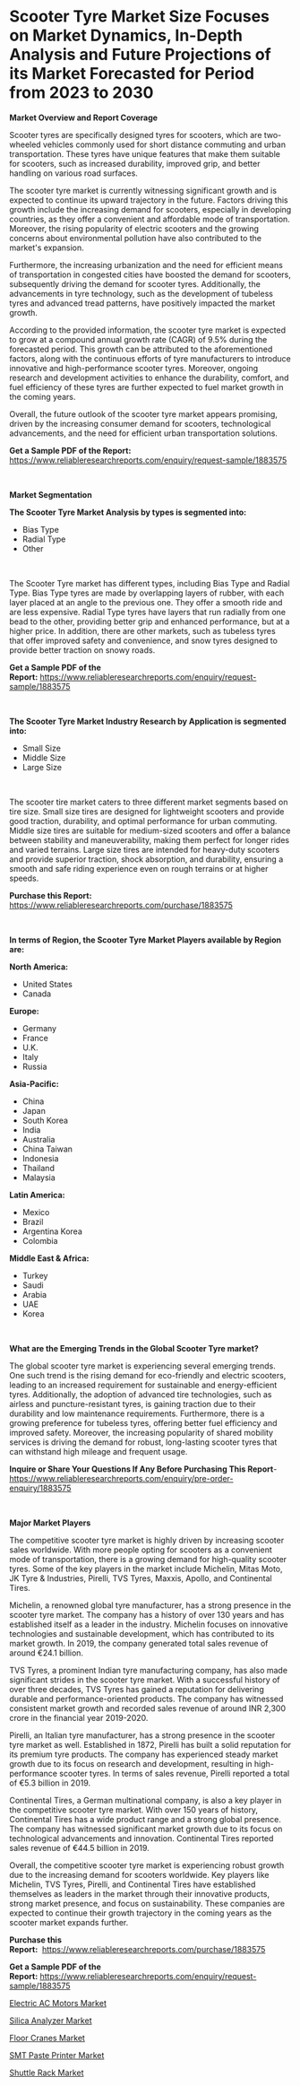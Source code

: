 <p><h1>Scooter Tyre Market Size Focuses on Market Dynamics, In-Depth Analysis and Future Projections of its Market Forecasted for Period from 2023 to 2030</h1></p><p><strong>Market Overview and Report Coverage</strong></p>
<p><p>Scooter tyres are specifically designed tyres for scooters, which are two-wheeled vehicles commonly used for short distance commuting and urban transportation. These tyres have unique features that make them suitable for scooters, such as increased durability, improved grip, and better handling on various road surfaces.</p><p>The scooter tyre market is currently witnessing significant growth and is expected to continue its upward trajectory in the future. Factors driving this growth include the increasing demand for scooters, especially in developing countries, as they offer a convenient and affordable mode of transportation. Moreover, the rising popularity of electric scooters and the growing concerns about environmental pollution have also contributed to the market's expansion.</p><p>Furthermore, the increasing urbanization and the need for efficient means of transportation in congested cities have boosted the demand for scooters, subsequently driving the demand for scooter tyres. Additionally, the advancements in tyre technology, such as the development of tubeless tyres and advanced tread patterns, have positively impacted the market growth.</p><p>According to the provided information, the scooter tyre market is expected to grow at a compound annual growth rate (CAGR) of 9.5% during the forecasted period. This growth can be attributed to the aforementioned factors, along with the continuous efforts of tyre manufacturers to introduce innovative and high-performance scooter tyres. Moreover, ongoing research and development activities to enhance the durability, comfort, and fuel efficiency of these tyres are further expected to fuel market growth in the coming years.</p><p>Overall, the future outlook of the scooter tyre market appears promising, driven by the increasing consumer demand for scooters, technological advancements, and the need for efficient urban transportation solutions.</p></p>
<p><strong>Get a Sample PDF of the Report:</strong> <a href="https://www.reliableresearchreports.com/enquiry/request-sample/1883575">https://www.reliableresearchreports.com/enquiry/request-sample/1883575</a></p>
<p>&nbsp;</p>
<p><strong>Market Segmentation</strong></p>
<p><strong>The Scooter Tyre Market Analysis by types is segmented into:</strong></p>
<p><ul><li>Bias Type</li><li>Radial Type</li><li>Other</li></ul></p>
<p>&nbsp;</p>
<p><p>The Scooter Tyre market has different types, including Bias Type and Radial Type. Bias Type tyres are made by overlapping layers of rubber, with each layer placed at an angle to the previous one. They offer a smooth ride and are less expensive. Radial Type tyres have layers that run radially from one bead to the other, providing better grip and enhanced performance, but at a higher price. In addition, there are other markets, such as tubeless tyres that offer improved safety and convenience, and snow tyres designed to provide better traction on snowy roads.</p></p>
<p><strong>Get a Sample PDF of the Report:</strong>&nbsp;<a href="https://www.reliableresearchreports.com/enquiry/request-sample/1883575">https://www.reliableresearchreports.com/enquiry/request-sample/1883575</a></p>
<p>&nbsp;</p>
<p><strong>The Scooter Tyre Market Industry Research by Application is segmented into:</strong></p>
<p><ul><li>Small Size</li><li>Middle Size</li><li>Large Size</li></ul></p>
<p>&nbsp;</p>
<p><p>The scooter tire market caters to three different market segments based on tire size. Small size tires are designed for lightweight scooters and provide good traction, durability, and optimal performance for urban commuting. Middle size tires are suitable for medium-sized scooters and offer a balance between stability and maneuverability, making them perfect for longer rides and varied terrains. Large size tires are intended for heavy-duty scooters and provide superior traction, shock absorption, and durability, ensuring a smooth and safe riding experience even on rough terrains or at higher speeds.</p></p>
<p><strong>Purchase this Report:</strong>&nbsp; <a href="https://www.reliableresearchreports.com/purchase/1883575">https://www.reliableresearchreports.com/purchase/1883575</a></p>
<p>&nbsp;</p>
<p><strong>In terms of Region, the Scooter Tyre Market Players available by Region are:</strong></p>
<p>
    <p> <strong> North America: </strong>
        <ul>
            <li>United States</li>
            <li>Canada</li>
        </ul>
        </p> 
    <p> <strong> Europe: </strong>
        <ul>
            <li>Germany</li>
            <li>France</li>
            <li>U.K.</li>
            <li>Italy</li>
            <li>Russia</li>
        </ul>
        </p> 
    <p> <strong> Asia-Pacific: </strong>
        <ul>
            <li>China</li>
            <li>Japan</li>
            <li>South Korea</li>
            <li>India</li>
            <li>Australia</li>
            <li>China Taiwan</li>
            <li>Indonesia</li>
            <li>Thailand</li>
            <li>Malaysia</li>
        </ul>
        </p> 
    <p> <strong> Latin America: </strong>
        <ul>
            <li>Mexico</li>
            <li>Brazil</li>
            <li>Argentina Korea</li>
            <li>Colombia</li>
        </ul>
        </p> 
    <p> <strong> Middle East & Africa: </strong>
        <ul>
            <li>Turkey</li>
            <li>Saudi</li>
            <li>Arabia</li>
            <li>UAE</li>
            <li>Korea</li>
        </ul>
    </p>
    </p>
<p>&nbsp;</p>
<p><strong>What are the Emerging Trends in the Global Scooter Tyre market?</strong></p>
<p><p>The global scooter tyre market is experiencing several emerging trends. One such trend is the rising demand for eco-friendly and electric scooters, leading to an increased requirement for sustainable and energy-efficient tyres. Additionally, the adoption of advanced tire technologies, such as airless and puncture-resistant tyres, is gaining traction due to their durability and low maintenance requirements. Furthermore, there is a growing preference for tubeless tyres, offering better fuel efficiency and improved safety. Moreover, the increasing popularity of shared mobility services is driving the demand for robust, long-lasting scooter tyres that can withstand high mileage and frequent usage.</p></p>
<p><strong>Inquire or Share Your Questions If Any Before Purchasing This Report</strong>- <a href="https://www.reliableresearchreports.com/enquiry/pre-order-enquiry/1883575">https://www.reliableresearchreports.com/enquiry/pre-order-enquiry/1883575</a></p>
<p>&nbsp;</p>
<p><strong>Major Market Players</strong></p>
<p><p>The competitive scooter tyre market is highly driven by increasing scooter sales worldwide. With more people opting for scooters as a convenient mode of transportation, there is a growing demand for high-quality scooter tyres. Some of the key players in the market include Michelin, Mitas Moto, JK Tyre & Industries, Pirelli, TVS Tyres, Maxxis, Apollo, and Continental Tires.</p><p>Michelin, a renowned global tyre manufacturer, has a strong presence in the scooter tyre market. The company has a history of over 130 years and has established itself as a leader in the industry. Michelin focuses on innovative technologies and sustainable development, which has contributed to its market growth. In 2019, the company generated total sales revenue of around €24.1 billion.</p><p>TVS Tyres, a prominent Indian tyre manufacturing company, has also made significant strides in the scooter tyre market. With a successful history of over three decades, TVS Tyres has gained a reputation for delivering durable and performance-oriented products. The company has witnessed consistent market growth and recorded sales revenue of around INR 2,300 crore in the financial year 2019-2020.</p><p>Pirelli, an Italian tyre manufacturer, has a strong presence in the scooter tyre market as well. Established in 1872, Pirelli has built a solid reputation for its premium tyre products. The company has experienced steady market growth due to its focus on research and development, resulting in high-performance scooter tyres. In terms of sales revenue, Pirelli reported a total of €5.3 billion in 2019.</p><p>Continental Tires, a German multinational company, is also a key player in the competitive scooter tyre market. With over 150 years of history, Continental Tires has a wide product range and a strong global presence. The company has witnessed significant market growth due to its focus on technological advancements and innovation. Continental Tires reported sales revenue of €44.5 billion in 2019.</p><p>Overall, the competitive scooter tyre market is experiencing robust growth due to the increasing demand for scooters worldwide. Key players like Michelin, TVS Tyres, Pirelli, and Continental Tires have established themselves as leaders in the market through their innovative products, strong market presence, and focus on sustainability. These companies are expected to continue their growth trajectory in the coming years as the scooter market expands further.</p></p>
<p><strong>Purchase this Report:</strong>&nbsp;&nbsp;<a href="https://www.reliableresearchreports.com/purchase/1883575">https://www.reliableresearchreports.com/purchase/1883575</a></p>
<p></p>
<p><strong>Get a Sample PDF of the Report:</strong>&nbsp;<a href="https://www.reliableresearchreports.com/enquiry/request-sample/1883575">https://www.reliableresearchreports.com/enquiry/request-sample/1883575</a></p>
<p><p><a href="https://medium.com/@hazelharvey1918/electric-ac-motors-market-the-key-to-successful-business-strategy-forecast-till-2030-5b147a72b494">Electric AC Motors Market</a></p><p><a href="https://medium.com/@daishawolff/silica-analyzer-market-exploring-market-share-market-trends-and-future-growth-4a76dc1c6772">Silica Analyzer Market</a></p><p><a href="https://www.linkedin.com/pulse/floor-cranes-market-size-growth-forecast-from-2023-2030-ogeae/">Floor Cranes Market</a></p><p><a href="https://www.linkedin.com/pulse/smt-paste-printer-market-insights-players-forecast-till-axdge/">SMT Paste Printer Market</a></p><p><a href="https://www.linkedin.com/pulse/shuttle-rack-market-size-growth-forecast-from-2023-2030-vpcce/">Shuttle Rack Market</a></p></p>